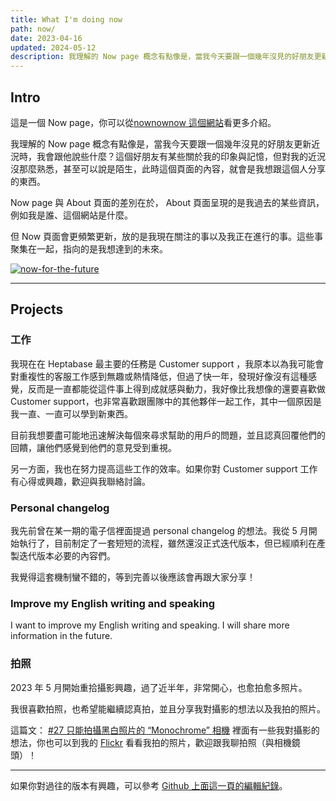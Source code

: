 ```yaml
---
title: What I'm doing now
path: now/
date: 2023-04-16
updated: 2024-05-12
description: 我理解的 Now page 概念有點像是，當我今天要跟一個幾年沒見的好朋友更新近況時，我會跟他說些什麼？這個好朋友有某些關於我的印象與記憶，但對我的近況沒那麼熟悉，甚至可以說是陌生，此時這個頁面的內容，就會是我想跟這個人分享的東西。 Now 頁面會更頻繁更新，放的是我現在關注的事以及我正在進行的事。這些事聚集在一起，指向的是我想達到的未來。
---
```


## Intro

這是一個 Now page，你可以從[nownownow 這個網站](https://nownownow.com/about)看更多介紹。

我理解的 Now page 概念有點像是，當我今天要跟一個幾年沒見的好朋友更新近況時，我會跟他說些什麼？這個好朋友有某些關於我的印象與記憶，但對我的近況沒那麼熟悉，甚至可以說是陌生，此時這個頁面的內容，就會是我想跟這個人分享的東西。

Now page 與 About 頁面的差別在於， About 頁面呈現的是我過去的某些資訊，例如我是誰、這個網站是什麼。

但 Now 頁面會更頻繁更新，放的是我現在關注的事以及我正在進行的事。這些事聚集在一起，指向的是我想達到的未來。

<a href="https://pinchlime-screenshots.s3.ap-northeast-1.amazonaws.com/now-for-the-future_3Ly5Zu.webp" data-fancybox data-caption="now-for-the-future">
  <img src="https://pinchlime-screenshots.s3.ap-northeast-1.amazonaws.com/now-for-the-future_3Ly5Zu.webp" loading="lazy" alt="now-for-the-future" align="center" />
</a>
<br>


---

## Projects

### 工作

我現在在 Heptabase 最主要的任務是 Customer support ，我原本以為我可能會對重複性的客服工作感到無趣或熱情降低，但過了快一年，發現好像沒有這種感覺，反而是一直都能從這件事上得到成就感與動力，我好像比我想像的還要喜歡做 Customer support，也非常喜歡跟團隊中的其他夥伴一起工作，其中一個原因是我一直、一直可以學到新東西。

目前我想要盡可能地迅速解決每個來尋求幫助的用戶的問題，並且認真回覆他們的回饋，讓他們感覺到他們的意見受到重視。

另一方面，我也在努力提高這些工作的效率。如果你對 Customer support 工作有心得或興趣，歡迎與我聯絡討論。

### Personal changelog

我先前曾在某一期的電子信裡面提過 personal changelog 的想法。我從 5 月開始執行了，目前制定了一套短短的流程，雖然還沒正式迭代版本，但已經順利在產製迭代版本必要的內容們。

我覺得這套機制蠻不錯的，等到完善以後應該會再跟大家分享！


### Improve my English writing and speaking

I want to improve my English writing and speaking. I will share more information in the future.



### 拍照

2023 年 5 月開始重拾攝影興趣，過了近半年，非常開心，也愈拍愈多照片。

我很喜歡拍照，也希望能繼續認真拍，並且分享我對攝影的想法以及我拍的照片。

這篇文： [#27 只能拍攝黑白照片的 “Monochrome” 相機](@/newsletters/27-camera-that-can-only-take-black-and-white-photos.md) 裡面有一些我對攝影的想法，你也可以到我的 [Flickr](https://www.flickr.com/photos/pj_wu_pj/) 看看我拍的照片，歡迎跟我聊拍照（與相機鏡頭）！

---

如果你對過往的版本有興趣，可以參考 [Github 上面這一頁的編輯紀錄](https://github.com/wupingju/pinchlime/commits/master/content/pages/now.md)。
